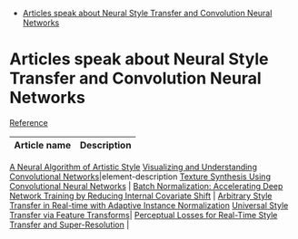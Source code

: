<!--ts-->
   * [Articles speak about Neural Style Transfer and Convolution Neural Networks](#articles-speak-about-neural-style-transfer-and-convolution-neural-networks)

<!-- Added by: gil_diy, at: Mon 17 Jan 2022 11:44:31 IST -->

<!--te-->


# Articles speak about Neural Style Transfer and Convolution Neural Networks


[Reference](https://youtu.be/8pp0Oa3t52s?list=PLBoQnSflObcmbfshq9oNs41vODgXG-608)

Article name | Description
------------|-----
[A Neural Algorithm of Artistic Style](https://arxiv.org/pdf/1508.06576.pdf)
[Visualizing and Understanding Convolutional Networks](https://arxiv.org/pdf/1311.2901.pdf)|element-description
[Texture Synthesis Using Convolutional Neural Networks](https://arxiv.org/pdf/1505.07376.pdf) | 
[Batch Normalization: Accelerating Deep Network Training by Reducing Internal Covariate Shift](https://arxiv.org/pdf/1502.03167.pdf) | 
[Arbitrary Style Transfer in Real-time with Adaptive Instance Normalization](https://arxiv.org/pdf/1703.06868.pdf)
[Universal Style Transfer via Feature Transforms](https://arxiv.org/pdf/1705.08086.pdf)| 
[Perceptual Losses for Real-Time Style Transfer and Super-Resolution](https://arxiv.org/pdf/1603.08155.pdf) | 